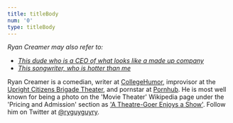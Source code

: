 ```yaml
---
title: titleBody
num: '0'
type: titleBody
---
```

_Ryan Creamer may also refer to:_

* [_This dude who is a CEO of what looks like a made up company_](https://spower.com/bios/bio-ryan_creamer.php)
* [_This songwriter, who is hotter than me_](http://www.spiritmusicgroup.com/Clients/Library/Ryan-Creamer)

Ryan Creamer is a comedian, writer at [CollegeHumor](http://www.collegehumor.com/user/6926917), improvisor at the [Upright Citizens Brigade Theater](http://ucbcomedy.com/user/39457), and pornstar at [Pornhub](https://www.pornhub.com/video/search?search=ryan+creamer). He is most well known for being a photo on the 'Movie Theater'  Wikipedia page under the 'Pricing and Admission' section as ['A Theatre-Goer Enjoys a Show'](https://en.wikipedia.org/wiki/Movie_theater#Pricing_and_admission). Follow him on Twitter at [@ryguyguyry](https://twitter.com/ryguyguyry).

